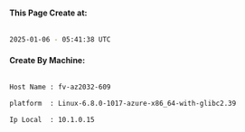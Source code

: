 
   
#### This Page Create at:

```bash

2025-01-06 - 05:41:38 UTC

```

#### Create By Machine:

```bash

Host Name : fv-az2032-609

platform  : Linux-6.8.0-1017-azure-x86_64-with-glibc2.39

Ip Local  : 10.1.0.15

```

